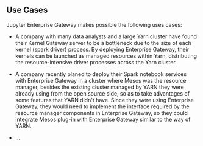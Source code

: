 ## Use Cases

Jupyter Enterprise Gateway makes possible the following uses cases:

* A company with many data analysts and a large Yarn cluster have found their Kernel Gateway server 
to be a bottleneck  due to the size of each kernel (spark driver) process.  By deploying Enterprise Gateway, 
their kernels can be launched as managed resources within Yarn, distributing the resource-intensive 
driver processes across the Yarn cluster.

* A company recently planed to deploy their Spark notebook services with Enterprise Gateway in a cluster where Mesos was 
the resource manager, besides the existing cluster managed by YARN they were already using from the open source side, 
so as to take advantages of some features that YARN didn't have. Since they were using Enterprise Gateway, 
they would need to implement the interface required by the resource manager components in Enterprise Gateway, 
so they could integrate Mesos plug-in with Enterprise Gateway similar to the way of YARN.

* ...

